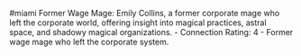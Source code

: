 #miami 
Former Wage Mage: Emily Collins, a former corporate mage who left the corporate world, offering insight into magical practices, astral space, and shadowy magical organizations. - Connection Rating: 4 - Former wage mage who left the corporate system.